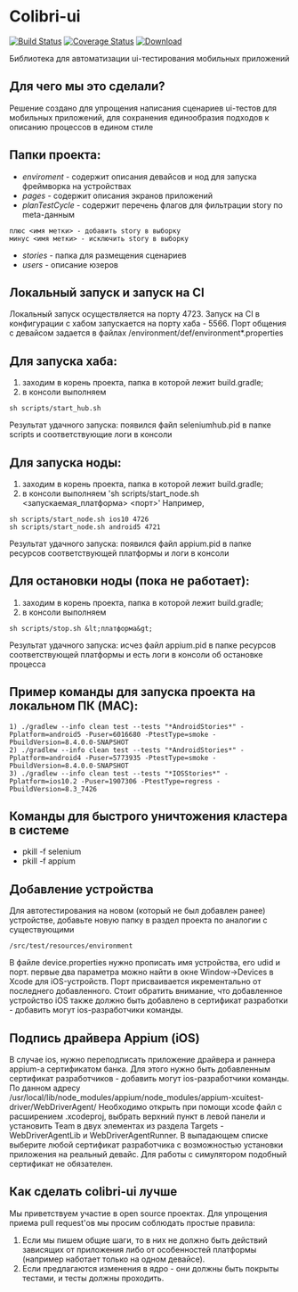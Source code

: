 # Colibri-ui
[![Build Status](https://travis-ci.org/alfa-laboratory/colibri-ui.svg?branch=master)](https://travis-ci.org/alfa-laboratory/colibri-ui.svg?branch=master)
[![Coverage Status](https://coveralls.io/repos/github/alfa-laboratory/colibri-ui/badge.svg?branch=master)](https://coveralls.io/github/alfa-laboratory/colibri-ui?branch=master)
[![Download](https://api.bintray.com/packages/alfa-laboratory/maven-releases/colibri-ui/images/download.svg) ](https://bintray.com/alfa-laboratory/maven-releases/colibri-ui/_latestVersion)

Библиотека для автоматизации ui-тестирования мобильных приложений

## Для чего мы это сделали?
Решение создано для упрощения написания сценариев ui-тестов для мобильных приложений, для сохранения единообразия подходов к описанию процессов в едином стиле 

## Папки проекта:
* *enviroment* - содержит описания девайсов и нод для запуска фреймворка на устройствах
* *pages* - содержит описания экранов приложений 
* *planTestCycle* - содержит перечень флагов для фильтрации story по meta-данным
```
плюс <имя метки> - добавить story в выборку
минус <имя метки> - исключить story в выборку
```
* *stories* - папка для размещения сценариев
* *users* - описание юзеров

## Локальный запуск и запуск на CI

Локальный запуск осуществляется на порту 4723.
Запуск на CI в конфигурации с хабом запускается на порту хаба - 5566.
Порт общения с девайсом задается в файлах /environment/def/environment*.properties


## Для запуска хаба:
1) заходим в корень проекта, папка в которой лежит build.gradle;
2) в консоли выполняем
```
sh scripts/start_hub.sh
```

Результат удачного запуска: появился файл seleniumhub.pid в папке scripts и соответствующие логи в консоли

## Для запуска ноды:
1) заходим в корень проекта, папка в которой лежит build.gradle;
2) в консоли выполняем 'sh scripts/start_node.sh &lt;запускаемая_платформа&gt; &lt;порт&gt;'
Например,
```
sh scripts/start_node.sh ios10 4726
sh scripts/start_node.sh android5 4721
```

Результат удачного запуска: появился файл appium.pid в папке ресурсов соответствующей платформы и логи в консоли

## Для остановки ноды (пока не работает):
1) заходим в корень проекта, папка в которой лежит build.gradle;
2) в консоли выполняем 
```
sh scripts/stop.sh &lt;платформа&gt;
```

Результат удачного запуска: исчез файл appium.pid в папке ресурсов соответствующей платформы и есть логи в консоли об остановке процесса

## Пример команды для запуска проекта на локальном ПК (MAC):
```
1) ./gradlew --info clean test --tests "*AndroidStories*" -Pplatform=android5 -Puser=6016680 -PtestType=smoke -PbuildVersion=8.4.0.0-SNAPSHOT
2) ./gradlew --info clean test --tests "*AndroidStories*" -Pplatform=android4 -Puser=5773935 -PtestType=smoke -PbuildVersion=8.4.0.0-SNAPSHOT
3) ./gradlew --info clean test --tests "*IOSStories*" -Pplatform=ios10.2 -Puser=1907306 -PtestType=regress -PbuildVersion=8.3_7426
```
## Команды для быстрого уничтожения кластера в системе 
* pkill -f selenium
* pkill -f appium

## Добавление устройства

Для автотестирования на новом (который не был добавлен ранее) устройстве, добавьте новую папку в раздел проекта по аналогии с существующими
```
/src/test/resources/environment
```
В файле device.properties нужно прописать имя устройства, его udid и порт. первые два параметра можно найти в окне Window->Devices в Xcode для iOS-устройств. Порт присваивается икрементально от последнего добавленного.
Стоит обратить внимание, что добавленное устройство iOS также должно быть добавлено в сертификат разработки - добавить могут ios-разработчики команды. 



## Подпись драйвера Appium (iOS)

В случае ios, нужно переподписать приложение драйвера и раннера appium-а сертификатом банка. Для этого нужно быть добавленным сертификат разработчиков - добавить могут ios-разработчики команды. 
По данном адресу
/usr/local/lib/node_modules/appium/node_modules/appium-xcuitest-driver/WebDriverAgent/
Необходимо открыть при помощи xcode файл с расширением .xcodeproj, выбрать верхний пункт в левой панели и установить Team в двух элементах из раздела Targets - WebDriverAgentLib и WebDriverAgentRunner. В выпадающем списке выберите любой сертификат разработчика с возможностью установки приложения на реальный девайс.
Для работы с симулятором подобный сертификат не обязателен.


## Как сделать colibri-ui лучше

Мы приветствуем участие в open source проектах. Для упрощения приема pull request'ов мы просим соблюдать простые правила:
1) Если мы пишем общие шаги, то в них не должно быть действий зависящих от приложения либо от особенностей платформы (например наботает только на одном девайсе).
2) Если предлагаются изменения в ядро - они должны быть покрыты тестами, и тесты должны проходить.
